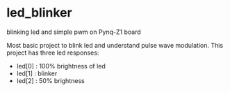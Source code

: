 # led_blinker

blinking led and simple pwm on Pynq-Z1 board

Most basic project to blink led and understand pulse wave modulation.
This project has three led responses:
+ led[0] : 100% brightness of led 
+ led[1] : blinker    
+ led[2] : 50% brightness
